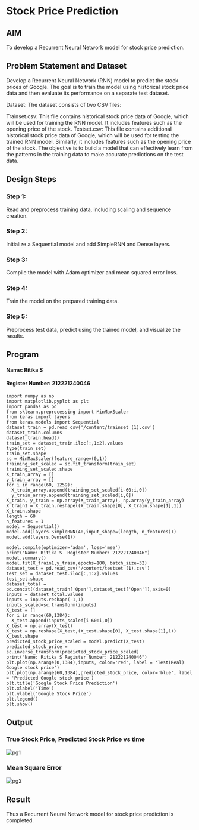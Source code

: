 # Stock Price Prediction

## AIM

To develop a Recurrent Neural Network model for stock price prediction.

## Problem Statement and Dataset

Develop a Recurrent Neural Network (RNN) model to predict the stock prices of Google. The goal is to train the model using historical stock price data and then evaluate its performance on a separate test dataset.

Dataset: The dataset consists of two CSV files:

Trainset.csv: This file contains historical stock price data of Google, which will be used for training the RNN model. It includes features such as the opening price of the stock. 
Testset.csv: This file contains additional historical stock price data of Google, which will be used for testing the trained RNN model. Similarly, it includes features such as the opening price of the stock. The objective is to build a model that can effectively learn from the patterns in the training data to make accurate predictions on the test data.


## Design Steps

### Step 1:
Read and preprocess training data, including scaling and sequence creation.

### Step 2:
Initialize a Sequential model and add SimpleRNN and Dense layers.

### Step 3: 
Compile the model with Adam optimizer and mean squared error loss.

### Step 4: 
Train the model on the prepared training data.

### Step 5: 
Preprocess test data, predict using the trained model, and visualize the results.





## Program

#### Name: Ritika S
#### Register Number: 212221240046

```
import numpy as np
import matplotlib.pyplot as plt
import pandas as pd
from sklearn.preprocessing import MinMaxScaler
from keras import layers
from keras.models import Sequential
dataset_train = pd.read_csv('/content/trainset (1).csv')
dataset_train.columns
dataset_train.head()
train_set = dataset_train.iloc[:,1:2].values
type(train_set)
train_set.shape
sc = MinMaxScaler(feature_range=(0,1))
training_set_scaled = sc.fit_transform(train_set)
training_set_scaled.shape
X_train_array = []
y_train_array = []
for i in range(60, 1259):
  X_train_array.append(training_set_scaled[i-60:i,0])
  y_train_array.append(training_set_scaled[i,0])
X_train, y_train = np.array(X_train_array), np.array(y_train_array)
X_train1 = X_train.reshape((X_train.shape[0], X_train.shape[1],1))
X_train.shape
length = 60
n_features = 1
model = Sequential()
model.add(layers.SimpleRNN(40,input_shape=(length, n_features)))
model.add(layers.Dense(1))

model.compile(optimizer='adam', loss='mse')
print("Name: Ritika S  Register Number: 212221240046")
model.summary()
model.fit(X_train1,y_train,epochs=100, batch_size=32)
dataset_test = pd.read_csv('/content/testset (1).csv')
test_set = dataset_test.iloc[:,1:2].values
test_set.shape
dataset_total = pd.concat((dataset_train['Open'],dataset_test['Open']),axis=0)
inputs = dataset_total.values
inputs = inputs.reshape(-1,1)
inputs_scaled=sc.transform(inputs)
X_test = []
for i in range(60,1384):
  X_test.append(inputs_scaled[i-60:i,0])
X_test = np.array(X_test)
X_test = np.reshape(X_test,(X_test.shape[0], X_test.shape[1],1))
X_test.shape
predicted_stock_price_scaled = model.predict(X_test)
predicted_stock_price = sc.inverse_transform(predicted_stock_price_scaled)
print("Name: Ritika S Register Number: 212221240046")
plt.plot(np.arange(0,1384),inputs, color='red', label = 'Test(Real) Google stock price')
plt.plot(np.arange(60,1384),predicted_stock_price, color='blue', label = 'Predicted Google stock price')
plt.title('Google Stock Price Prediction')
plt.xlabel('Time')
plt.ylabel('Google Stock Price')
plt.legend()
plt.show()

```

## Output


### True Stock Price, Predicted Stock Price vs time

![pg1](https://github.com/user-attachments/assets/bd0afe30-4e81-4cee-b31a-12c5d347d08e)


### Mean Square Error

![pg2](https://github.com/user-attachments/assets/08799525-10d1-4aac-a249-2391162b1cf4)


## Result
Thus a Recurrent Neural Network model for stock price prediction is completed.
